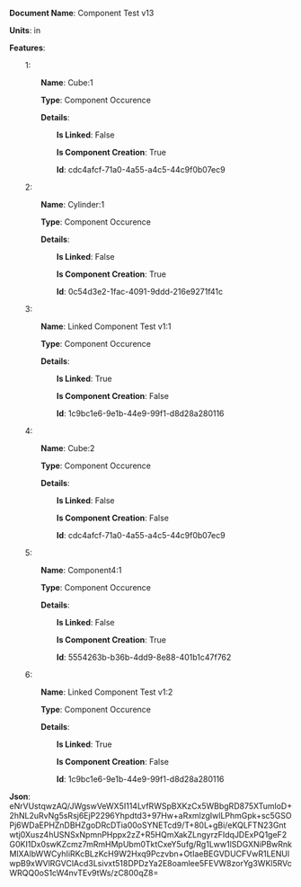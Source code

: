 **Document Name**: Component Test v13

**Units**: in

**Features**:

&emsp;&emsp;1:

&emsp;&emsp;&emsp;&emsp;**Name**: Cube:1

&emsp;&emsp;&emsp;&emsp;**Type**: Component Occurence

&emsp;&emsp;&emsp;&emsp;**Details**:

&emsp;&emsp;&emsp;&emsp;&emsp;&emsp;**Is Linked**: False

&emsp;&emsp;&emsp;&emsp;&emsp;&emsp;**Is Component Creation**: True

&emsp;&emsp;&emsp;&emsp;&emsp;&emsp;**Id**: cdc4afcf-71a0-4a55-a4c5-44c9f0b07ec9

&emsp;&emsp;2:

&emsp;&emsp;&emsp;&emsp;**Name**: Cylinder:1

&emsp;&emsp;&emsp;&emsp;**Type**: Component Occurence

&emsp;&emsp;&emsp;&emsp;**Details**:

&emsp;&emsp;&emsp;&emsp;&emsp;&emsp;**Is Linked**: False

&emsp;&emsp;&emsp;&emsp;&emsp;&emsp;**Is Component Creation**: True

&emsp;&emsp;&emsp;&emsp;&emsp;&emsp;**Id**: 0c54d3e2-1fac-4091-9ddd-216e9271f41c

&emsp;&emsp;3:

&emsp;&emsp;&emsp;&emsp;**Name**: Linked Component Test v1:1

&emsp;&emsp;&emsp;&emsp;**Type**: Component Occurence

&emsp;&emsp;&emsp;&emsp;**Details**:

&emsp;&emsp;&emsp;&emsp;&emsp;&emsp;**Is Linked**: True

&emsp;&emsp;&emsp;&emsp;&emsp;&emsp;**Is Component Creation**: False

&emsp;&emsp;&emsp;&emsp;&emsp;&emsp;**Id**: 1c9bc1e6-9e1b-44e9-99f1-d8d28a280116

&emsp;&emsp;4:

&emsp;&emsp;&emsp;&emsp;**Name**: Cube:2

&emsp;&emsp;&emsp;&emsp;**Type**: Component Occurence

&emsp;&emsp;&emsp;&emsp;**Details**:

&emsp;&emsp;&emsp;&emsp;&emsp;&emsp;**Is Linked**: False

&emsp;&emsp;&emsp;&emsp;&emsp;&emsp;**Is Component Creation**: False

&emsp;&emsp;&emsp;&emsp;&emsp;&emsp;**Id**: cdc4afcf-71a0-4a55-a4c5-44c9f0b07ec9

&emsp;&emsp;5:

&emsp;&emsp;&emsp;&emsp;**Name**: Component4:1

&emsp;&emsp;&emsp;&emsp;**Type**: Component Occurence

&emsp;&emsp;&emsp;&emsp;**Details**:

&emsp;&emsp;&emsp;&emsp;&emsp;&emsp;**Is Linked**: False

&emsp;&emsp;&emsp;&emsp;&emsp;&emsp;**Is Component Creation**: True

&emsp;&emsp;&emsp;&emsp;&emsp;&emsp;**Id**: 5554263b-b36b-4dd9-8e88-401b1c47f762

&emsp;&emsp;6:

&emsp;&emsp;&emsp;&emsp;**Name**: Linked Component Test v1:2

&emsp;&emsp;&emsp;&emsp;**Type**: Component Occurence

&emsp;&emsp;&emsp;&emsp;**Details**:

&emsp;&emsp;&emsp;&emsp;&emsp;&emsp;**Is Linked**: True

&emsp;&emsp;&emsp;&emsp;&emsp;&emsp;**Is Component Creation**: False

&emsp;&emsp;&emsp;&emsp;&emsp;&emsp;**Id**: 1c9bc1e6-9e1b-44e9-99f1-d8d28a280116

**Json**: eNrVUstqwzAQ/JWgswVeWX5I114LvfRWSpBXKzCx5WBbgRD875XTumloD+2hNL2uRvNg5sRsj6EjP2296Yhpdtd3+97Hw+aRxmlzgIwlLPhmGpk+sc5GSOPj6WDaEPHZnDBHZgoDRcDTia00oSYNETcd9/T+80L+gBi/eKQLFTN23Gntwtj0Xusz4hUSNSxNpmnPHppx2zZ+R5HQmXakZLngyrzFIdqJDExPQ1geF2G0KI1Dx0swKZcmz7mRmHMpUbm0TktCxeY5ufg/Rg1Lww1lSDGXNiPBwRnkMlXAlbWWCyhIiRKcBLzKcH9W2Hxq9Pczvbn+OtIaeBEGVDUCFVwR1LENUlwpB9xWVlRGVClAcd3Lsivxt518DPDzYa2E8oamlee5FEVW8zorYg3WKl5RVcWRQQ0oS1cW4nvTEv9tWs/zC800qZ8=

